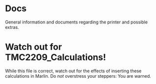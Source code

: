 # Docs

General information and documents regarding the printer and possible extras.

# Watch out for TMC2209_Calculations!

While this file is correct, watch out for the effects of inserting these calculations in Marlin. Do *not* overstress your steppers: You are warned.